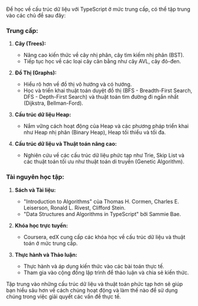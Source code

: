 Để học về cấu trúc dữ liệu với TypeScript ở mức trung cấp, có thể tập trung vào các chủ đề sau đây:

### Trung cấp:

1. **Cây (Trees):**

   - Nâng cao kiến thức về cây nhị phân, cây tìm kiếm nhị phân (BST).
   - Tiếp tục học về các loại cây cân bằng như cây AVL, cây đỏ-đen.

2. **Đồ Thị (Graphs):**

   - Hiểu rõ hơn về đồ thị vô hướng và có hướng.
   - Học và triển khai thuật toán duyệt đồ thị (BFS - Breadth-First Search, DFS - Depth-First Search) và thuật toán tìm đường đi ngắn nhất (Dijkstra, Bellman-Ford).

3. **Cấu trúc dữ liệu Heap:**

   - Nắm vững cách hoạt động của Heap và các phương pháp triển khai như Heap nhị phân (Binary Heap), Heap tối thiểu và tối đa.

4. **Cấu trúc dữ liệu và Thuật toán nâng cao:**
   - Nghiên cứu về các cấu trúc dữ liệu phức tạp như Trie, Skip List và các thuật toán tối ưu như thuật toán di truyền (Genetic Algorithm).

### Tài nguyên học tập:

1. **Sách và Tài liệu:**

   - "Introduction to Algorithms" của Thomas H. Cormen, Charles E. Leiserson, Ronald L. Rivest, Clifford Stein.
   - "Data Structures and Algorithms in TypeScript" bởi Sammie Bae.

2. **Khóa học trực tuyến:**

   - Coursera, edX cung cấp các khóa học về cấu trúc dữ liệu và thuật toán ở mức trung cấp.

3. **Thực hành và Thảo luận:**
   - Thực hành và áp dụng kiến thức vào các bài toán thực tế.
   - Tham gia vào cộng đồng lập trình để thảo luận và chia sẻ kiến thức.

Tập trung vào những cấu trúc dữ liệu và thuật toán phức tạp hơn sẽ giúp bạn hiểu sâu hơn về cách chúng hoạt động và làm thế nào để sử dụng chúng trong việc giải quyết các vấn đề thực tế.
